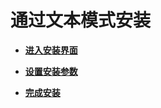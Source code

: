 # 通过文本模式安装<a name="ZH-CN_TOPIC_0187280608"></a>

-   **[进入安装界面](进入安装界面-0.md)**  

-   **[设置安装参数](设置安装参数-1.md)**  

-   **[完成安装](完成安装.md)**  



